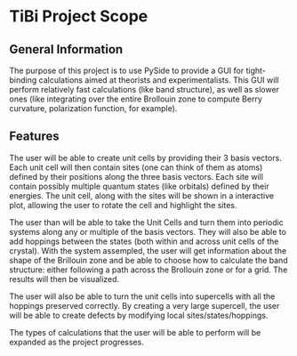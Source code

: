 # TiBi Project Scope

## General Information

The purpose of this project is to use PySide to provide a GUI for tight-binding calculations aimed at theorists and experimentalists. 
This GUI will perform relatively fast calculations (like band structure), as well as slower ones (like integrating over
the entire Brollouin zone to compute Berry curvature, polarization function, for example).

## Features

The user will be able to create unit cells by providing their 3 basis vectors. Each unit cell will then contain sites (one
can think of them as atoms) defined by their positions along the three basis vectors. Each site will contain possibly
multiple quantum states (like orbitals) defined by their energies. The unit cell, along with the sites will be shown
in a interactive plot, allowing the user to rotate the cell and highlight the sites.

The user than will be able to take the Unit Cells and turn them into periodic systems along any or multiple of the basis
vectors. They will also be able to add hoppings between the states (both within and across unit cells of the crystal).
With the system assempled, the user will get information about the shape of the Brillouin zone and be able to choose
how to calculate the band structure: either following a path across the Brollouin zone or for a grid. The results
will then be visualized.

The user will also be able to turn the unit cells into supercells with all the hoppings preserved correctly. By creating
a very large supercell, the user will be able to create defects by modifying local sites/states/hoppings.

The types of calculations that the user will be able to perform will be expanded as the project progresses.


<!-- # CF_red = colorant"rgba(204, 121, 167, 1.0)"
# CF_vermillion = colorant"rgba(213, 94, 0, 1.0)"
# CF_orange = colorant"rgba(230, 159, 0, 1.0)"
# CF_yellow = colorant"rgba(240, 228, 66, 1.0)"
# CF_green = colorant"rgba(0, 158, 115, 1.0)"
# CF_sky = colorant"rgba(86, 180, 233, 1.0)"
# CF_blue = colorant"rgba(0, 114, 178, 1.0)"
# CF_black = colorant"rgba(100, 100, 100, 1.0)" -->
